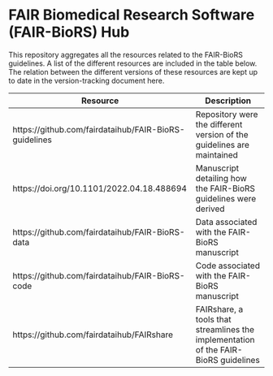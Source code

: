 # FAIR Biomedical Research Software (FAIR-BioRS) Hub
This repository aggregates all the resources related to the FAIR-BioRS guidelines. A list of the different resources are included in the table below. The relation between the different versions of these resources are kept up to date in the version-tracking document here. 

<table>
<thead>
  <tr>
    <th>Resource</th>
    <th>Description</th>
  </tr>
</thead>
<tbody>
  <tr>
    <td> https://github.com/fairdataihub/FAIR-BioRS-guidelines </td>
    <td> Repository were the different version of the guidelines are maintained </td>
  </tr>
  <tr>
    <td> https://doi.org/10.1101/2022.04.18.488694 </td>
    <td> Manuscript detailing how the FAIR-BioRS guidelines were derived </td>
  </tr>
  <tr>
    <td> https://github.com/fairdataihub/FAIR-BioRS-data </td>
    <td> Data associated with the FAIR-BioRS manuscript </td>
  </tr>
  <tr>
    <td> https://github.com/fairdataihub/FAIR-BioRS-code </td>
    <td> Code associated with the FAIR-BioRS manuscript </td>
  </tr>
  <tr>
    <td> https://github.com/fairdataihub/FAIRshare </td>
    <td> FAIRshare, a tools that streamlines the implementation of the FAIR-BioRS guidelines </td>
  </tr>
</tbody>
</table>






